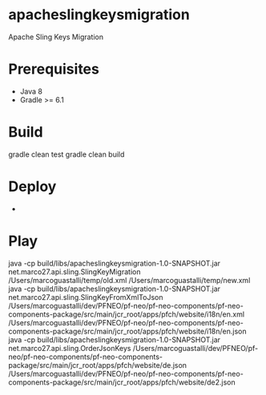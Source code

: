 # apacheslingkeysmigration
Apache Sling Keys Migration

# Prerequisites
- Java 8
- Gradle >= 6.1

# Build
gradle clean test
gradle clean build

# Deploy
-

# Play
java -cp build/libs/apacheslingkeysmigration-1.0-SNAPSHOT.jar net.marco27.api.sling.SlingKeyMigration /Users/marcoguastalli/temp/old.xml /Users/marcoguastalli/temp/new.xml
java -cp build/libs/apacheslingkeysmigration-1.0-SNAPSHOT.jar net.marco27.api.sling.SlingKeyFromXmlToJson /Users/marcoguastalli/dev/PFNEO/pf-neo/pf-neo-components/pf-neo-components-package/src/main/jcr_root/apps/pfch/website/i18n/en.xml /Users/marcoguastalli/dev/PFNEO/pf-neo/pf-neo-components/pf-neo-components-package/src/main/jcr_root/apps/pfch/website/i18n/en.json
java -cp build/libs/apacheslingkeysmigration-1.0-SNAPSHOT.jar net.marco27.api.sling.OrderJsonKeys /Users/marcoguastalli/dev/PFNEO/pf-neo/pf-neo-components/pf-neo-components-package/src/main/jcr_root/apps/pfch/website/de.json /Users/marcoguastalli/dev/PFNEO/pf-neo/pf-neo-components/pf-neo-components-package/src/main/jcr_root/apps/pfch/website/de2.json
